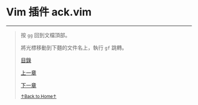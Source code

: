 # Vim 插件 ack.vim

* * *

> 按 `gg` 回到文檔頂部。
>
> 將光標移動到下麵的文件名上，執行 `gf` 跳轉。
>
> [目錄](README.md)
>
> [上一章](README_vim_3.4_plugin_nerdtree.md)
>
> [下一章](README_vim_3.6_plugin_ctrlp.md)
>
> <a href='https://github.com/MDGSF/MyVim'><small>↑Back to Home↑</small></a>

